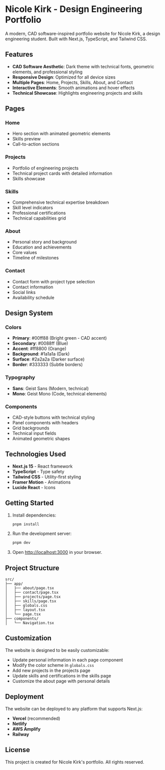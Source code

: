 # Nicole Kirk - Design Engineering Portfolio

A modern, CAD software-inspired portfolio website for Nicole Kirk, a design engineering student. Built with Next.js, TypeScript, and Tailwind CSS.

## Features

- **CAD Software Aesthetic**: Dark theme with technical fonts, geometric elements, and professional styling
- **Responsive Design**: Optimized for all device sizes
- **Multiple Pages**: Home, Projects, Skills, About, and Contact
- **Interactive Elements**: Smooth animations and hover effects
- **Technical Showcase**: Highlights engineering projects and skills

## Pages

### Home
- Hero section with animated geometric elements
- Skills preview
- Call-to-action sections

### Projects
- Portfolio of engineering projects
- Technical project cards with detailed information
- Skills showcase

### Skills
- Comprehensive technical expertise breakdown
- Skill level indicators
- Professional certifications
- Technical capabilities grid

### About
- Personal story and background
- Education and achievements
- Core values
- Timeline of milestones

### Contact
- Contact form with project type selection
- Contact information
- Social links
- Availability schedule

## Design System

### Colors
- **Primary**: #00ff88 (Bright green - CAD accent)
- **Secondary**: #0088ff (Blue)
- **Accent**: #ff8800 (Orange)
- **Background**: #1a1a1a (Dark)
- **Surface**: #2a2a2a (Darker surface)
- **Border**: #333333 (Subtle borders)

### Typography
- **Sans**: Geist Sans (Modern, technical)
- **Mono**: Geist Mono (Code, technical elements)

### Components
- CAD-style buttons with technical styling
- Panel components with headers
- Grid backgrounds
- Technical input fields
- Animated geometric shapes

## Technologies Used

- **Next.js 15** - React framework
- **TypeScript** - Type safety
- **Tailwind CSS** - Utility-first styling
- **Framer Motion** - Animations
- **Lucide React** - Icons

## Getting Started

1. Install dependencies:
   ```bash
   pnpm install
   ```

2. Run the development server:
   ```bash
   pnpm dev
   ```

3. Open [http://localhost:3000](http://localhost:3000) in your browser.

## Project Structure

```
src/
├── app/
│   ├── about/page.tsx
│   ├── contact/page.tsx
│   ├── projects/page.tsx
│   ├── skills/page.tsx
│   ├── globals.css
│   ├── layout.tsx
│   └── page.tsx
├── components/
│   └── Navigation.tsx
```

## Customization

The website is designed to be easily customizable:

- Update personal information in each page component
- Modify the color scheme in `globals.css`
- Add new projects in the projects page
- Update skills and certifications in the skills page
- Customize the about page with personal details

## Deployment

The website can be deployed to any platform that supports Next.js:

- **Vercel** (recommended)
- **Netlify**
- **AWS Amplify**
- **Railway**

## License

This project is created for Nicole Kirk's portfolio. All rights reserved.